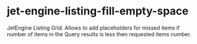 # jet-engine-listing-fill-empty-space
JetEngine Listing Grid. Allows to add placeholders for missed items if number of items in the Query results is less then requested items number.
